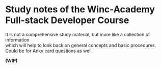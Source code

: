 # Study notes of the Winc-Academy Full-stack Developer Course
It is not a comprehensive study material, but more like a collection of information   
which will help to look back on general concepts and basic procedures.    
Could be for Anky card questions as well.   

__(WIP)__
